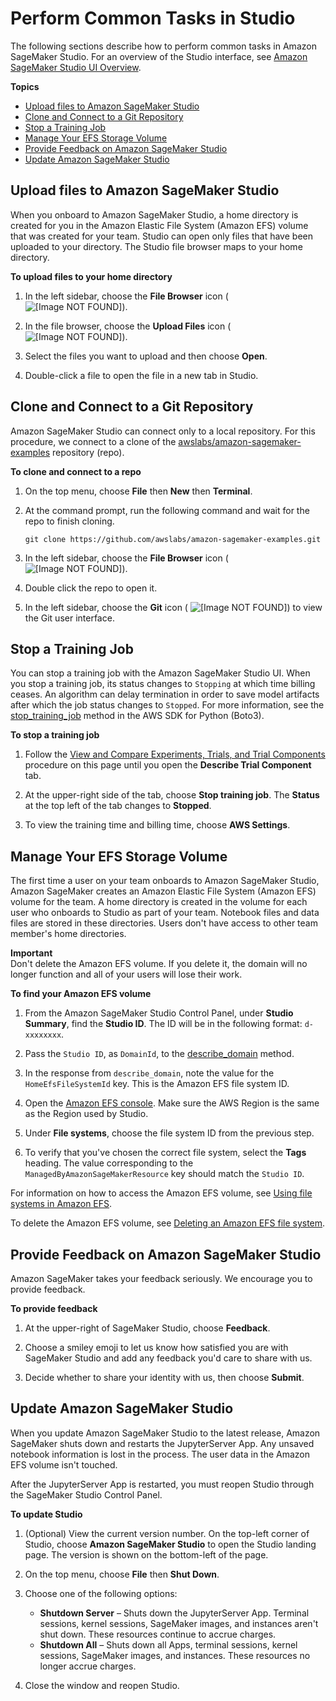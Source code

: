 # Perform Common Tasks in Studio<a name="studio-tasks"></a>

The following sections describe how to perform common tasks in Amazon SageMaker Studio\. For an overview of the Studio interface, see [Amazon SageMaker Studio UI Overview](studio-ui.md)\.

**Topics**
+ [Upload files to Amazon SageMaker Studio](#studio-tasks-files)
+ [Clone and Connect to a Git Repository](#studio-tasks-git)
+ [Stop a Training Job](#studio-tasks-stop-training-job)
+ [Manage Your EFS Storage Volume](#studio-tasks-manage-storage)
+ [Provide Feedback on Amazon SageMaker Studio](#studio-tasks-provide-feedback)
+ [Update Amazon SageMaker Studio](#studio-tasks-update)

## Upload files to Amazon SageMaker Studio<a name="studio-tasks-files"></a>

When you onboard to Amazon SageMaker Studio, a home directory is created for you in the Amazon Elastic File System \(Amazon EFS\) volume that was created for your team\. Studio can open only files that have been uploaded to your directory\. The Studio file browser maps to your home directory\.

**To upload files to your home directory**

1. In the left sidebar, choose the **File Browser** icon \( ![\[Image NOT FOUND\]](http://docs.aws.amazon.com/sagemaker/latest/dg/images/icons/File_browser_squid.png)\)\.

1. In the file browser, choose the **Upload Files** icon \( ![\[Image NOT FOUND\]](http://docs.aws.amazon.com/sagemaker/latest/dg/images/icons/File_upload_squid.png)\)\.

1. Select the files you want to upload and then choose **Open**\.

1. Double\-click a file to open the file in a new tab in Studio\.

## Clone and Connect to a Git Repository<a name="studio-tasks-git"></a>

Amazon SageMaker Studio can connect only to a local repository\. For this procedure, we connect to a clone of the [awslabs/amazon\-sagemaker\-examples](https://github.com/awslabs/amazon-sagemaker-examples) repository \(repo\)\. 

**To clone and connect to a repo**

1. On the top menu, choose **File** then **New** then **Terminal**\.

1. At the command prompt, run the following command and wait for the repo to finish cloning\.

   `git clone https://github.com/awslabs/amazon-sagemaker-examples.git`

1. In the left sidebar, choose the **File Browser** icon \( ![\[Image NOT FOUND\]](http://docs.aws.amazon.com/sagemaker/latest/dg/images/icons/File_browser_squid.png)\)\.

1. Double click the repo to open it\.

1. In the left sidebar, choose the **Git** icon \( ![\[Image NOT FOUND\]](http://docs.aws.amazon.com/sagemaker/latest/dg/images/icons/Git_squid.png)\) to view the Git user interface\.

## Stop a Training Job<a name="studio-tasks-stop-training-job"></a>

You can stop a training job with the Amazon SageMaker Studio UI\. When you stop a training job, its status changes to `Stopping` at which time billing ceases\. An algorithm can delay termination in order to save model artifacts after which the job status changes to `Stopped`\. For more information, see the [stop\_training\_job](https://boto3.amazonaws.com/v1/documentation/api/latest/reference/services/sagemaker.html#SageMaker.Client.stop_training_job) method in the AWS SDK for Python \(Boto3\)\.

**To stop a training job**

1. Follow the [View and Compare Experiments, Trials, and Trial Components](experiments-view-compare.md) procedure on this page until you open the **Describe Trial Component** tab\.

1. At the upper\-right side of the tab, choose **Stop training job**\. The **Status** at the top left of the tab changes to **Stopped**\.

1. To view the training time and billing time, choose **AWS Settings**\.

## Manage Your EFS Storage Volume<a name="studio-tasks-manage-storage"></a>

The first time a user on your team onboards to Amazon SageMaker Studio, Amazon SageMaker creates an Amazon Elastic File System \(Amazon EFS\) volume for the team\. A home directory is created in the volume for each user who onboards to Studio as part of your team\. Notebook files and data files are stored in these directories\. Users don't have access to other team member's home directories\.

**Important**  
Don't delete the Amazon EFS volume\. If you delete it, the domain will no longer function and all of your users will lose their work\.

**To find your Amazon EFS volume**

1. From the Amazon SageMaker Studio Control Panel, under **Studio Summary**, find the **Studio ID**\. The ID will be in the following format: `d-xxxxxxxx`\.

1. Pass the `Studio ID`, as `DomainId`, to the [describe\_domain](https://boto3.amazonaws.com/v1/documentation/api/latest/reference/services/sagemaker.html#SageMaker.Client.describe_domain) method\.

1. In the response from `describe_domain`, note the value for the `HomeEfsFileSystemId` key\. This is the Amazon EFS file system ID\.

1. Open the [Amazon EFS console](https://console.aws.amazon.com/efs#/file-systems/)\. Make sure the AWS Region is the same as the Region used by Studio\.

1. Under **File systems**, choose the file system ID from the previous step\.

1. To verify that you've chosen the correct file system, select the **Tags** heading\. The value corresponding to the `ManagedByAmazonSageMakerResource` key should match the `Studio ID`\.

For information on how to access the Amazon EFS volume, see [Using file systems in Amazon EFS](https://docs.aws.amazon.com/efs/latest/ug/using-fs.html)\.

To delete the Amazon EFS volume, see [Deleting an Amazon EFS file system](https://docs.aws.amazon.com/efs/latest/ug/delete-efs-fs.html)\.

## Provide Feedback on Amazon SageMaker Studio<a name="studio-tasks-provide-feedback"></a>

Amazon SageMaker takes your feedback seriously\. We encourage you to provide feedback\.

**To provide feedback**

1. At the upper\-right of SageMaker Studio, choose **Feedback**\.

1. Choose a smiley emoji to let us know how satisfied you are with SageMaker Studio and add any feedback you'd care to share with us\.

1. Decide whether to share your identity with us, then choose **Submit**\.

## Update Amazon SageMaker Studio<a name="studio-tasks-update"></a>

When you update Amazon SageMaker Studio to the latest release, Amazon SageMaker shuts down and restarts the JupyterServer App\. Any unsaved notebook information is lost in the process\. The user data in the Amazon EFS volume isn't touched\.

After the JupyterServer App is restarted, you must reopen Studio through the SageMaker Studio Control Panel\.

**To update Studio**

1. \(Optional\) View the current version number\. On the top\-left corner of Studio, choose **Amazon SageMaker Studio** to open the Studio landing page\. The version is shown on the bottom\-left of the page\.

1. On the top menu, choose **File** then **Shut Down**\.

1. Choose one of the following options:
   + **Shutdown Server** – Shuts down the JupyterServer App\. Terminal sessions, kernel sessions, SageMaker images, and instances aren't shut down\. These resources continue to accrue charges\.
   + **Shutdown All** – Shuts down all Apps, terminal sessions, kernel sessions, SageMaker images, and instances\. These resources no longer accrue charges\.

1. Close the window and reopen Studio\.